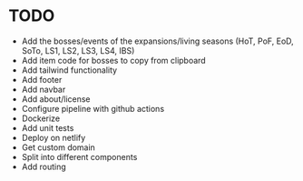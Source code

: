 # TODO
- Add the bosses/events of the expansions/living seasons (HoT, PoF, EoD, SoTo, LS1, LS2, LS3, LS4, IBS)
- Add item code for bosses to copy from clipboard
- Add tailwind functionality
- Add footer
- Add navbar
- Add about/license
- Configure pipeline with github actions
- Dockerize
- Add unit tests
- Deploy on netlify
- Get custom domain
- Split into different components
- Add routing
